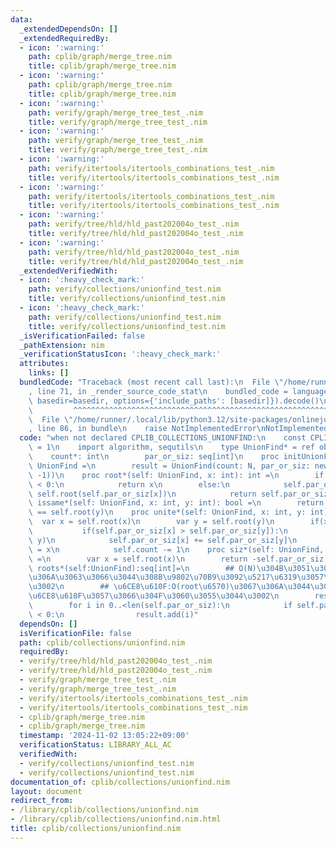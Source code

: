 ```yaml
---
data:
  _extendedDependsOn: []
  _extendedRequiredBy:
  - icon: ':warning:'
    path: cplib/graph/merge_tree.nim
    title: cplib/graph/merge_tree.nim
  - icon: ':warning:'
    path: cplib/graph/merge_tree.nim
    title: cplib/graph/merge_tree.nim
  - icon: ':warning:'
    path: verify/graph/merge_tree_test_.nim
    title: verify/graph/merge_tree_test_.nim
  - icon: ':warning:'
    path: verify/graph/merge_tree_test_.nim
    title: verify/graph/merge_tree_test_.nim
  - icon: ':warning:'
    path: verify/itertools/itertools_combinations_test_.nim
    title: verify/itertools/itertools_combinations_test_.nim
  - icon: ':warning:'
    path: verify/itertools/itertools_combinations_test_.nim
    title: verify/itertools/itertools_combinations_test_.nim
  - icon: ':warning:'
    path: verify/tree/hld/hld_past202004o_test_.nim
    title: verify/tree/hld/hld_past202004o_test_.nim
  - icon: ':warning:'
    path: verify/tree/hld/hld_past202004o_test_.nim
    title: verify/tree/hld/hld_past202004o_test_.nim
  _extendedVerifiedWith:
  - icon: ':heavy_check_mark:'
    path: verify/collections/unionfind_test.nim
    title: verify/collections/unionfind_test.nim
  - icon: ':heavy_check_mark:'
    path: verify/collections/unionfind_test.nim
    title: verify/collections/unionfind_test.nim
  _isVerificationFailed: false
  _pathExtension: nim
  _verificationStatusIcon: ':heavy_check_mark:'
  attributes:
    links: []
  bundledCode: "Traceback (most recent call last):\n  File \"/home/runner/.local/lib/python3.12/site-packages/onlinejudge_verify/documentation/build.py\"\
    , line 71, in _render_source_code_stat\n    bundled_code = language.bundle(stat.path,\
    \ basedir=basedir, options={'include_paths': [basedir]}).decode()\n          \
    \         ^^^^^^^^^^^^^^^^^^^^^^^^^^^^^^^^^^^^^^^^^^^^^^^^^^^^^^^^^^^^^^^^^^^^^^^^^^^^^^^^^\n\
    \  File \"/home/runner/.local/lib/python3.12/site-packages/onlinejudge_verify/languages/nim.py\"\
    , line 86, in bundle\n    raise NotImplementedError\nNotImplementedError\n"
  code: "when not declared CPLIB_COLLECTIONS_UNIONFIND:\n    const CPLIB_COLLECTIONS_UNIONFIND*\
    \ = 1\n    import algorithm, sequtils\n    type UnionFind* = ref object\n    \
    \    count*: int\n        par_or_siz: seq[int]\n    proc initUnionFind*(N: int):\
    \ UnionFind =\n        result = UnionFind(count: N, par_or_siz: newSeqwith(N,\
    \ -1))\n    proc root*(self: UnionFind, x: int): int =\n        if self.par_or_siz[x]\
    \ < 0:\n            return x\n        else:\n            self.par_or_siz[x] =\
    \ self.root(self.par_or_siz[x])\n            return self.par_or_siz[x]\n    proc\
    \ issame*(self: UnionFind, x: int, y: int): bool =\n        return self.root(x)\
    \ == self.root(y)\n    proc unite*(self: UnionFind, x: int, y: int) =\n      \
    \  var x = self.root(x)\n        var y = self.root(y)\n        if(x != y):\n \
    \           if(self.par_or_siz[x] > self.par_or_siz[y]):\n                swap(x,\
    \ y)\n            self.par_or_siz[x] += self.par_or_siz[y]\n            self.par_or_siz[y]\
    \ = x\n            self.count -= 1\n    proc siz*(self: UnionFind, x: int): int\
    \ =\n        var x = self.root(x)\n        return -self.par_or_siz[x]\n    proc\
    \ roots*(self:UnionFind):seq[int]=\n        ## O(N)\u304B\u3051\u3066\u3001root\u306B\
    \u306A\u3063\u3066\u3044\u308B\u9802\u70B9\u3092\u5217\u6319\u3057\u307E\u3059\
    \u3002\n        ## \u6CE8\u610F:O(root\u6570)\u3067\u306A\u3044\u3053\u3068\u306B\
    \u6CE8\u610F\u3057\u3066\u304F\u3060\u3055\u3044\u3002\n        result = newSeqOfCap[int](self.count)\n\
    \        for i in 0..<len(self.par_or_siz):\n            if self.par_or_siz[i]\
    \ < 0:\n                result.add(i)"
  dependsOn: []
  isVerificationFile: false
  path: cplib/collections/unionfind.nim
  requiredBy:
  - verify/tree/hld/hld_past202004o_test_.nim
  - verify/tree/hld/hld_past202004o_test_.nim
  - verify/graph/merge_tree_test_.nim
  - verify/graph/merge_tree_test_.nim
  - verify/itertools/itertools_combinations_test_.nim
  - verify/itertools/itertools_combinations_test_.nim
  - cplib/graph/merge_tree.nim
  - cplib/graph/merge_tree.nim
  timestamp: '2024-11-02 13:05:22+09:00'
  verificationStatus: LIBRARY_ALL_AC
  verifiedWith:
  - verify/collections/unionfind_test.nim
  - verify/collections/unionfind_test.nim
documentation_of: cplib/collections/unionfind.nim
layout: document
redirect_from:
- /library/cplib/collections/unionfind.nim
- /library/cplib/collections/unionfind.nim.html
title: cplib/collections/unionfind.nim
---
```


